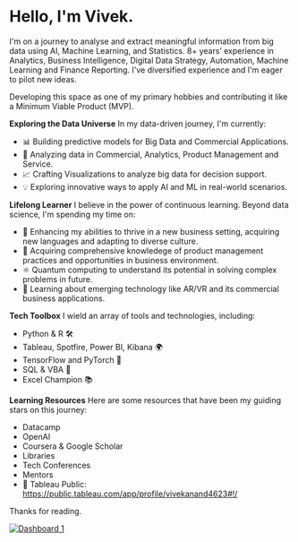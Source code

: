 # Hello, I'm Vivek.

I'm on a journey to analyse and extract meaningful information from big data using AI, Machine Learning, and Statistics. 8+ years’ experience in Analytics, Business Intelligence, Digital Data Strategy, Automation, Machine Learning and Finance Reporting.  I've diversified experience and I'm eager to pilot new ideas. 

Developing this space as one of my primary hobbies and contributing it like a Minimum Viable Product (MVP). 

**Exploring the Data Universe**
In my data-driven journey, I'm currently:
- 📊 Building predictive models for Big Data and Commercial Applications.
- 🔬 Analyzing data in Commercial, Analytics, Product Management and Service.
- 📈 Crafting Visualizations to analyze big data for decision support.
- 💡 Exploring innovative ways to apply AI and ML in real-world scenarios.

**Lifelong Learner**
I believe in the power of continuous learning. Beyond data science, I'm spending my time on:
- 🌱 Enhancing my abilities to thrive in a new business setting, acquiring new languages and adapting to diverse culture.
- 💼 Acquiring comprehensive knowledege of product management practices and opportunities in business environment.
- ⚛️ Quantum computing to understand its potential in solving complex problems in future.
- 📡 Learning about emerging technology like AR/VR and its commercial business applications.

**Tech Toolbox**
I wield an array of tools and technologies, including:
- Python & R 🛠️
- Tableau, Spotfire, Power BI, Kibana 🌍
- TensorFlow and PyTorch 🚀
- SQL & VBA 📂
- Excel Champion 📚 

**Learning Resources**
Here are some resources that have been my guiding stars on this journey:
- Datacamp
- OpenAI
- Coursera & Google Scholar
- Libraries
- Tech Conferences
- Mentors
- 🚀 Tableau Public: https://public.tableau.com/app/profile/vivekanand4623#!/

Thanks for reading. 

<div class='tableauPlaceholder' id='viz1698259011037' style='position: relative'><noscript><a href='#'><img alt='Dashboard 1 ' src='https:&#47;&#47;public.tableau.com&#47;static&#47;images&#47;La&#47;LandingPage_16974021948670&#47;Dashboard1&#47;1_rss.png' style='border: none' /></a></noscript><object class='tableauViz'  style='display:none;'><param name='host_url' value='https%3A%2F%2Fpublic.tableau.com%2F' /> <param name='embed_code_version' value='3' /> <param name='site_root' value='' /><param name='name' value='LandingPage_16974021948670&#47;Dashboard1' /><param name='tabs' value='no' /><param name='toolbar' value='yes' /><param name='static_image' value='https:&#47;&#47;public.tableau.com&#47;static&#47;images&#47;La&#47;LandingPage_16974021948670&#47;Dashboard1&#47;1.png' /> <param name='animate_transition' value='yes' /><param name='display_static_image' value='yes' /><param name='display_spinner' value='yes' /><param name='display_overlay' value='yes' /><param name='display_count' value='yes' /><param name='language' value='en-US' /><param name='filter' value='publish=yes' /></object></div>            


<!---
vivekanandpkr/vivekanandpkr is a ✨ special ✨ repository because its `README.md` (this file) appears on your GitHub profile.


